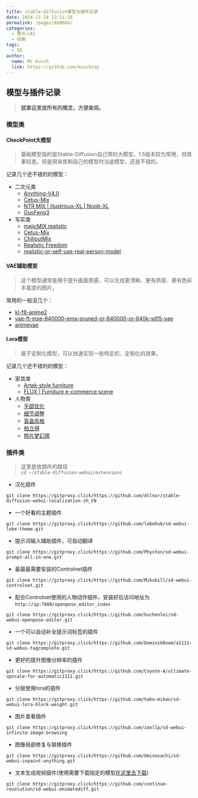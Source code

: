 ```yaml
---
title: stable-diffusion模型与插件记录
date: 2024-11-24 13:11:18
permalink: /pages/8b0604/
categories:
  - 整点儿AI
  - 绘画
tags:
  - SD
author:
  name: Mr.Kusch
  link: https://github.com/kuschzzp
---
```


## 模型与插件记录

> **就拿这里放所有的概念，方便查阅。**

### 模型类

#### CheckPoint大模型

> 基础模型指的是Stable-Diffusion自己带的大模型，1.5版本较为常用，但效果较差。但是用来炼制自己的模型时当底模型，还是不错的。

记录几个还不错的的模型：

- 二次元类
    - [Anything-V4.0](https://huggingface.co/xyn-ai/anything-v4.0/tree/main)
    - [Cetus-Mix](https://civitai.com/models/6755?modelVersionId=105924)
    - [NTR MIX | illustrious-XL | Noob-XL](https://civitai.com/models/926443/ntr-mix-or-illustrious-xl-or-noob-xl)
    - [GuoFeng3](https://civitai.com/models/10415?modelVersionId=106289)
- 写实类
    - [majicMIX realistic](https://civitai.com/models/43331/majicmix-realistic)
    - [Cetus-Mix](https://civitai.com/models/6755?modelVersionId=105924)
    - [ChilloutMix](https://civitai.com/models/6424?modelVersionId=11745)
    - [Realistic Freedom](https://civitai.com/models/138977/realistic-freedom-sfw-and-nsfw)
    - [realistic-or-self-use-real-person-model](https://civitai.com/models/191143/realistic-or-self-use-real-person-modelcome-on-hit-me-or)

#### VAE辅助模型

> 这个模型通常是用于提升画面质感，可以生成更清晰、更有质感、更有色彩丰富度的图片。

常用的一般没几个：

- [kl-f8-anime2](https://civitai.com/models/23906/kl-f8-anime2-vae)
- [vae-ft-mse-840000-ema-pruned-or-840000-or-840k-sd15-vae](https://civitai.com/models/276082/vae-ft-mse-840000-ema-pruned-or-840000-or-840k-sd15-vae)
- [animevae](https://huggingface.co/bullhug/animevae)

#### Lora模型

> 属于定制化模型，可以快速实现一些特定的、定制化的效果。

记录几个还不错的的模型：

- 家具类
    - [Artek-style furniture](https://civitai.com/models/34670/artek-style-furniture)
    - [FLUX | Furniture e-commerce scene](https://civitai.com/models/712820/flux-or-furniture-e-commerce-scene)
- 人物类
    - [手部优化](https://civitai.com/models/460775/ai)
    - [细节调整](https://civitai.com/models/58390/detail-tweaker-lora-lora)
    - [盲盒风格](https://civitai.com/models/25995/blindbox)
    - [拍立得](https://civitai.com/models/52652/leosams-instant-photo-polaroid-lora-and-loha)
    - [照片梦幻感](https://civitai.com/models/53601/nwsjrealistic)

### 插件类

> 这里是放插件的路径  
> `cd ~/stable-diffusion-webui/extensions`

- 汉化插件

```shell
git clone https://gitproxy.click/https://github.com/dtlnor/stable-diffusion-webui-localization-zh_CN
```

- 一个好看的主题插件

```shell
git clone https://gitproxy.click/https://github.com/lobehub/sd-webui-lobe-theme.git
```

- 提示词输入辅助插件，可自动翻译

```shell
git clone https://gitproxy.click/https://github.com/Physton/sd-webui-prompt-all-in-one.git
```

- 最最最需要安装的Controlnet插件

```shell
git clone https://gitproxy.click/https://github.com/Mikubill/sd-webui-controlnet.git
```

- 配合Controlnet使用的人物动作插件，安装好后访问地址为`http://ip:7860/openpose_editor_index`

```shell
git clone https://gitproxy.click/https://github.com/huchenlei/sd-webui-openpose-editor.git
```

- 一个可以自动补全提示词标签的插件

```shell
git clone https://gitproxy.click/https://github.com/DominikDoom/a1111-sd-webui-tagcomplete.git
```

- 更好的提升图像分辨率的插件

```shell
git clone https://gitproxy.click/https://github.com/Coyote-A/ultimate-upscale-for-automatic1111.git
```

- 分层使用lora的插件

```shell
git clone https://gitproxy.click/https://github.com/hako-mikan/sd-webui-lora-block-weight.git
```

- 图片查看插件

```shell
git clone https://gitproxy.click/https://github.com/zanllp/sd-webui-infinite-image-browsing
```

- 图像局部修复与替换插件

```shell
git clone https://gitproxy.click/https://github.com/Uminosachi/sd-webui-inpaint-anything.git
```

- 文本生成视频插件(使用需要下载指定的模型[在这里去下载](https://huggingface.co/conrevo/AnimateDiff-A1111/tree/main))

```shell  
git clone https://gitproxy.click/https://github.com/continue-revolution/sd-webui-animatediff.git
```

  